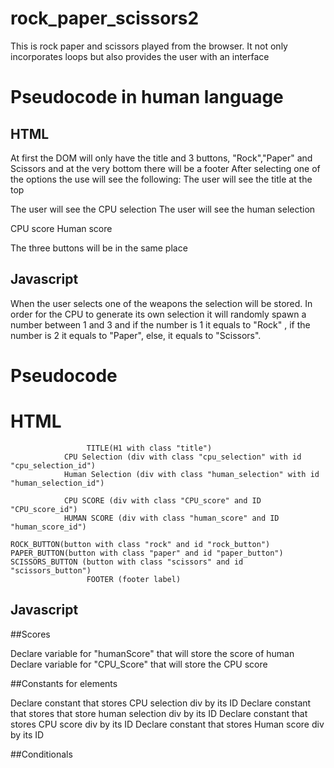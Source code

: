 # rock_paper_scissors2
This is rock paper and scissors played from the browser. It not only incorporates loops but also provides the user with an interface

# Pseudocode in human language
## HTML
At first the DOM will only have the title and 3 buttons, "Rock","Paper" and Scissors and at the very bottom there will be a footer
After selecting one of the options the use will see the following:
  The user will see the title at the top

  The user will see the CPU selection 
  The user will see the human selection

  CPU score
  Human score
  
  The three buttons will be in the same place

## Javascript
When the user selects one of the weapons the selection will be stored. In order for the CPU to generate its own selection it will randomly spawn a number between 1 and 3 and if the number is 1 it equals to "Rock" , if the number is 2 it equals to "Paper", else, it equals to "Scissors". 

# Pseudocode 
# HTML
                     TITLE(H1 with class "title")
                CPU Selection (div with class "cpu_selection" with id "cpu_selection_id")
                Human Selection (div with class "human_selection" with id "human_selection_id")
                
                CPU SCORE (div with class "CPU_score" and ID "CPU_score_id")
                HUMAN SCORE (div with class "human_score" and ID "human_score_id")

    ROCK_BUTTON(button with class "rock" and id "rock_button") PAPER_BUTTON(button with class "paper" and id "paper_button") SCISSORS_BUTTON (button with class "scissors" and id "scissors_button")
                     FOOTER (footer label)



## Javascript
##Scores

Declare variable for "humanScore" that will store the score of human
Declare variable for "CPU_Score" that will store the CPU score

##Constants for elements

Declare constant that stores CPU selection div by its ID
Declare constant that stores that store human selection div by its ID
Declare constant that stores CPU score div by its ID
Declare constant that stores Human score div by its ID

##Conditionals




    






